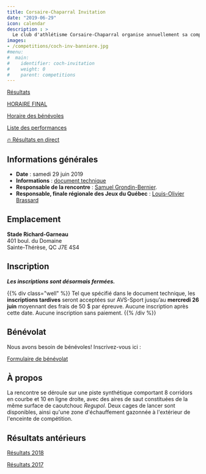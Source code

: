 ```yaml
---
title: Corsaire-Chaparral Invitation
date: "2019-06-29"
icon: calendar
description : >
  Le club d'athlétisme Corsaire-Chaparral organise annuellement sa compétition estivale avec, au programme, un ensemble d'épreuves pour les athlètes de catégories benjamine à senior.
images:
- /competitions/coch-inv-banniere.jpg
#menu:
#  main:
#    identifier: coch-invitation
#    weight: 0
#    parent: competitions
---
```


[Résultats](/resultats/2019/coch-invitation/)

[HORAIRE FINAL](https://assets.corsaire-chaparral.org/competitions/2019/coch-invitation/horaire-final-coch-invitation-2019.pdf)

[Horaire des bénévoles](https://assets.corsaire-chaparral.org/competitions/2019/coch-invitation/horaire-benevoles-coch-invitation-2019.pdf)  

[Liste des performances](https://assets.corsaire-chaparral.org/competitions/2019/coch-invitation/liste-perf-coch-invitation-2019.pdf)

<a href="/resultats/direct/" class="btn btn-primary">🔥 Résultats en direct <span class="icon icon-angle-right"></span></a>

## Informations générales

- **Date** : samedi 29 juin 2019
- **Informations** : [document technique](https://assets.corsaire-chaparral.org/competitions/2019/coch-invitation/document-technique-coch-invitation-2019.pdf)
- **Responsable de la rencontre** : [Samuel Grondin-Bernier](mailto:samuel@corsaire-chaparral.org).
- **Responsable, finale régionale des Jeux du Québec** : [Louis-Olivier Brassard](mailto:louis@athlaurentides.ca)


## Emplacement

**Stade Richard-Garneau**  
401 boul. du Domaine  
Sainte-Thérèse, QC J7E 4S4

## Inscription

***Les inscriptions sont désormais fermées.***

{{% div class="well" %}}
Tel que spécifié dans le document technique, les **inscriptions tardives** seront acceptées sur AVS-Sport jusqu’au **mercredi 26 juin** moyennant des frais de 50&nbsp;$ par épreuve. Aucune inscription après cette date. Aucune inscription sans paiement.
{{% /div %}}

## Bénévolat

Nous avons besoin de bénévoles! Inscrivez-vous ici :

<a href="https://campagnes.corsaire-chaparral.org/benevolat-coch-invitation-2019" class="btn btn-primary">Formulaire de bénévolat <span class="icon icon-pencil"></span></a>

## À propos

La rencontre se déroule sur une piste synthétique comportant 8 corridors en courbe et 10 en ligne droite, avec des aires de saut constituées de la même surface de caoutchouc *Regupol*. Deux cages de lancer sont disponibles, ainsi qu'une zone d'échauffement gazonnée à l'extérieur de l'enceinte de compétition.

## Résultats antérieurs

[Résultats 2018](/resultats/2018/corsaire-chaparral-invitation/)

[Résultats 2017](/resultats/2017/corsaire-chaparal-invitation/)

<!--
## Partenaires

Le Corsaire-Chaparral tient à remercier ses principaux partenaires lors de l'événement, lesquels offrent un précieux soutien pour la tenue d'événements d'envergure tel que le Corsaire-Chaparral Invitation.

- [Boston Pizza Sainte-Thérèse](https://bostonpizza.com/fr)
- [Sports Experts Place Rosemère](https://www.sportsexperts.ca)
- [Rôtisserie Scores Sainte-Thérèse](https://www.scores.ca/restaurant/28-rotisserie-scores-sainte-therese.html)
- Club optimiste de Sainte-Thérèse
- [Ramez Ayoub, député fédéral de Thérèse-de-Blainville](http://rayoub.liberal.ca/)
- [Municipalité d'Oka](http://municipalite.oka.qc.ca/)
-->
